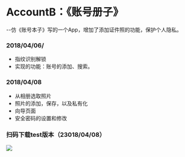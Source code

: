# AccountB：《账号册子》
--仿《账号本子》写的一个App，增加了添加证件照的功能，保护个人隐私。
### 2018/04/06/
* 指纹识别解锁
* 实现的功能：账号的添加、搜索。
### 2018/04/08
* 从相册选取照片
* 照片的添加，保存，以及私有化
* 向导页面
* 安全密码的设置和修改


### 扫码下载test版本（23018/04/08）
![](https://i.imgur.com/rGdCmYs.png)
